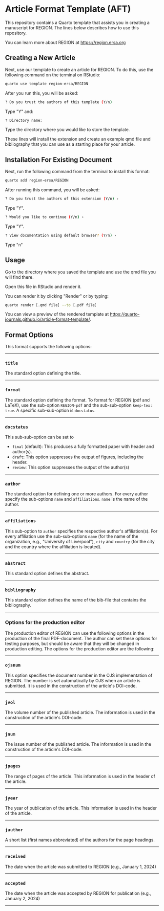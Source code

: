 # Article Format Template (AFT)

This repository contains a Quarto template that assists you in creating a manuscript for
REGION. The lines below describes how to use this repository. 

You can learn more about REGION at <https://region.ersa.org>

## Creating a New Article

Next, use our template to create an article for REGION. To do
this, use the following command on the terminal on RStudio:

``` bash
quarto use template region-ersa/REGION
```
After you run this, you will be asked:

``` bash
? Do you trust the authors of this template (Y/n)
```
Type "Y" and:

``` bash
? Directory name:
```
Type the directory where you would like to store the template.

These lines will install the extension and create an example qmd file and
bibliography that you can use as a starting place for your article.

## Installation For Existing Document

Next, run the following command from the terminal to install this format:

``` bash
quarto add region-ersa/REGION
```
After running this command, you will be asked:

``` bash
? Do you trust the authors of this extension (Y/n) ›
```

Type "Y".

``` bash
? Would you like to continue (Y/n) ›
```

Type "Y".

``` bash
? View documentation using default browser? (Y/n) ›
```

Type "n"

## Usage

Go to the directory where you saved the template and use the qmd file you will find there. 

Open this file in RStudio and render it.

You can render it by clicking "Render" or by typing:

``` bash
quarto render [.qmd file] --to [.pdf file]
```

You can view a preview of the rendered template at
<https://quarto-journals.github.io/article-format-template/>.

## Format Options

This format supports the following options:

------------------------------------------------------------------------

### `title`

The standard option defining the title.

------------------------------------------------------------------------

### `format`

The standard option defining the format. To format for REGION (pdf and
LaTeX), use the sub-option `REGION-pdf` and the sub-sub-option
`keep-tex: true`. A specific sub-sub-option is `docstatus`.

------------------------------------------------------------------------

### `docstatus`

This sub-sub-option can be set to

-   `final` (default): This produces a fully formatted paper with header
    and author(s).
-   `draft`: This option suppresses the output of figures, including the
    header.
-   `review`: This option suppresses the output of the author(s)

------------------------------------------------------------------------

### `author`

The standard option for defining one or more authors. For every author
specify the sub-options `name` and `affiliations`. `name` is the name of
the author.

------------------------------------------------------------------------

### `affiliations`

This sub-option to `author` specifies the respective author's
affiliation(s). For every affiliation use the sub-sub-options `name`
(for the name of the organization, e.g., "University of Liverpool"),
`city` and `country` (for the city and the country where the affiliation
is located).

------------------------------------------------------------------------

### `abstract`

This standard option defines the abstract.

------------------------------------------------------------------------

### `bibliography`

This standard option defines the name of the bib-file that contains the
bibliography.

------------------------------------------------------------------------

### Options for the production editor

The production editor of REGION can use the following options in the
production of the final PDF-document. The author can set these options
for testing purposes, but should be aware that they will be changed in
production editing. The options for the production editor are the following:

------------------------------------------------------------------------

### `ojsnum`

This option specifies the document number in the OJS implementation of
REGION. The number is set automatically by OJS when an article is
submitted. It is used in the construction of the article's DOI-code.

------------------------------------------------------------------------

### `jvol`

The volume number of the published article. The information is used in
the construction of the article's DOI-code.

------------------------------------------------------------------------

### `jnum`

The issue number of the published article. The information is used in
the construction of the article's DOI-code.

------------------------------------------------------------------------

### `jpages`

The range of pages of the article. This information is used in the
header of the article.

------------------------------------------------------------------------

### `jyear`

The year of publication of the article. This information is used in the
header of the article.

------------------------------------------------------------------------

### `jauthor`

A short list (first names abbreviated) of the authors for the page
headings.

------------------------------------------------------------------------

### `received`

The date when the article was submitted to REGION (e.g., January 1,
2024)

------------------------------------------------------------------------

### `accepted`

The date when the article was accepted by REGION for publication (e.g.,
January 2, 2024)

------------------------------------------------------------------------
